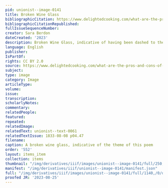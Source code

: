 ```yaml
---
pid: unionist--image-0141
title: Broken Wine Glass
bibliographicCitation: https://www.delightedcooking.com/what-are-the-pros-and-cons-of-using-plastic-wine-glasses.htm
bibliographicCitationRepublished: 
fullIssueSequenceNumber: 
creator: Sara Berdon
dateCreated: '2023'
description: Broken Wine Glass, indicative of having been dashed to the ground!
language: English
publisher: 
IsPartOf: 
rights: CC BY 2.0
source: https://www.delightedcooking.com/what-are-the-pros-and-cons-of-using-plastic-wine-glasses.htm
subject: 
type: image
category: Image
articleType: 
volume: 
issue: 
transcription: 
scholarlyNotes: 
commentary: 
relatedPeople: 
featured: 
repeated: 
relatedImage: 
relatedText: unionist--text-0061
relatedTextIssue: 1833-08-08 p04.47
filename: 
caption: A broken wine glass, indicative of the theme of this poem
order: '552'
layout: items_item
collection: items
thumbnail: "/img/derivatives/iiif/images/unionist--image-0141/full/250,/0/default.jpg"
manifest: "/img/derivatives/iiif/unionist--image-0141/manifest.json"
full: "/img/derivatives/iiif/images/unionist--image-0141/full/1140,/0/default.jpg"
proofed JR: '2023-08-25'
---
```

